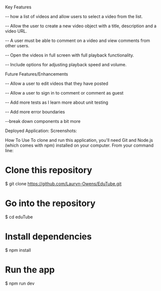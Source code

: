 Key Features

-- how a list of videos and allow users to select a video from the list.

-- Allow the user to create a new video object with a title, description and a video URL.

-- A user must be able to comment on a video and view comments from other users.

-- Open the videos in full screen with full playback functionality.

-- Include options for adjusting playback speed and volume.


Future Features/Enhancements

-- Allow a user to edit videos that they have posted

-- Allow a user to sign in to comment or comment as guest

-- Add more tests as I learn more about unit testing

-- Add more error boundaries

--break down components a bit more


Deployed Application:
Screenshots:

How To Use
To clone and run this application, you'll need Git and Node.js (which comes with npm) installed on your computer. From your command line:

# Clone this repository
$ git clone https://github.com/Lauryn-Owens/EduTube.git

# Go into the repository
$ cd eduTube

# Install dependencies
$ npm install

# Run the app
$ npm run dev
